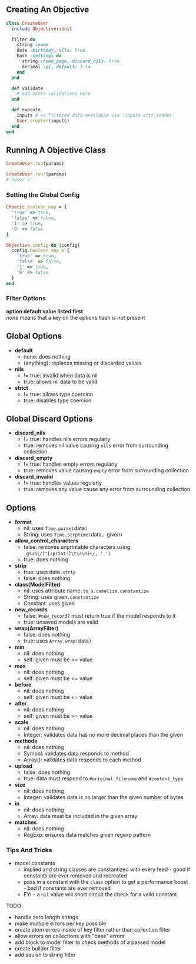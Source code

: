 ## Creating An Objective
```ruby
class CreateUser
  include Objective::Unit

  filter do
    string :name
    date :birthday, nils: true
    hash :settings do
      string :home_page, discard_nils: true
      decimal :pi, default: 3.14
    end
  end

  def validate
    # add extra validations here
  end

  def execute
    inputs # => filtered data available via :inputs attr_reader
    User.create!(inputs)
  end
end
```

## Running A Objective Class
```ruby
CreateUser.run(params)

CreateUser.run!(params)
# <User >
```

### Setting the Global Config
```ruby
Choatic.boolean_map = {
  'true' => true,
  'false' => false,
  '1' => true,
  '0' => false
}

Objective.config do |config|
  config.boolean_map = {
    'true' => true,
    'false' => false,
    '1' => true,
    '0' => false
  }
end
```

### Filter Options  
__option default value listed first__   
_none_ means that a key on the options hash is not present


## Global Options
* **default**
  * none: does nothing
  * (anything): replaces missing or discarded values
* **nils**
  * != true: invalid when data is nil
  * true: allows nil data to be valid
* **strict**
  * != true: allows type coercion
  * true: disables type coercion

## Global Discard Options
* **discard_nils**
  * != true: handles nils errors regularly
  * true: removes nil value causing `nils` error from surrounding collection
* **discard_empty**
  * != true: handles empty errors regularly
  * true: removes value causing `empty` error from surrounding collection
* **discard_invalid**
  * != true: handles values regularly
  * true: removes any value cause any error from surrounding collection

## Options
* **format**
  * nil: uses `Time.parse(`data`)`
  * String: uses `Time.strptime(`data`, `given`)`
* **allow_control_characters**
  * false: removes unprintable characters using `.gsub(/[^[:print:]\t\r\n]+/, ' ')`
  * true: does nothing
* **strip**
  * true: uses data`.strip`
  * false: does nothing
* **class(ModelFilter)**
  * nil: uses attribute name`.to_s.camelize.constantize`
  * String: uses given`.constantize`
  * Constant: uses given
* **new_records**
  * false: `#new_record?` must return true if the model responds to it
  * true: unsaved models are valid
* **wrap(ArrayFilter)**
  * false: does nothing
  * true: uses `Array.wrap(`data`)`
* **min**
  * nil: does nothing
  * self: given must be >= value
* **max**
  * nil: does nothing
  * self: given must be <= value
* **before**
  * nil: does nothing
  * self: given must be <= value
* **after**
  * nil: does nothing
  * self: given must be >= value
* **scale**
  * nil: does nothing
  * Integer: validates data has no more decimal places than the given
* **methods**
  * nil: does nothing
  * Symbol: validates data responds to method
  * Array(<Symbol>): validates data responds to each method
* **upload**
  * false: does nothing
  * true: data must respond to `#original_filename` and `#content_type`
* **size**
  * nil: does nothing
  * Integer: validates data is no larger than the given number of bytes
* **in**
  * nil: does nothing
  * Array: data must be included in the given array
* **matches**
  * nil: does nothing
  * RegExp: ensures data matches given regexp pattern

### Tips And Tricks
* model constants
  * implied and string classes are constantized with every feed - good if constants are ever removed and recreated
  * pass in a constant with the `class` option to get a performance boost - bad if constants are ever removed
  * FYI - a `nil` value will short circuit the check for a valid constant

TODO
* handle zero length strings
* make multiple errors per key possible
* create atom errors inside of key filter rather than collection filter
* allow errors on collections with "base" errors
* add block to model filter to check methods of a passed model
* create builder filter
* add squish to string filter

